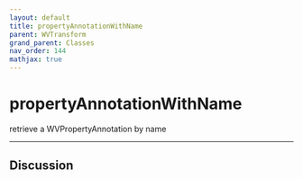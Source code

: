 ```yaml
---
layout: default
title: propertyAnnotationWithName
parent: WVTransform
grand_parent: Classes
nav_order: 144
mathjax: true
---
```


#  propertyAnnotationWithName

retrieve a WVPropertyAnnotation by name


---

## Discussion

  
